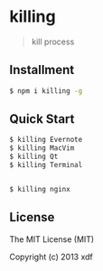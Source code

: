 # killing

> kill process

## Installment

``` bash
$ npm i killing -g
```

## Quick Start

``` bash
$ killing Evernote
$ killing MacVim
$ killing Qt
$ killing Terminal


$ killing nginx

```

## License

The MIT License (MIT)

Copyright (c) 2013 xdf
